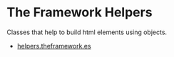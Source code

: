 # The Framework Helpers 

Classes that help to build html elements using objects.

<ul>
    <li>
        <a href="http://helpers.theframework.es/" target="_blank">helpers.theframework.es</a>
    </li>
</ul>
